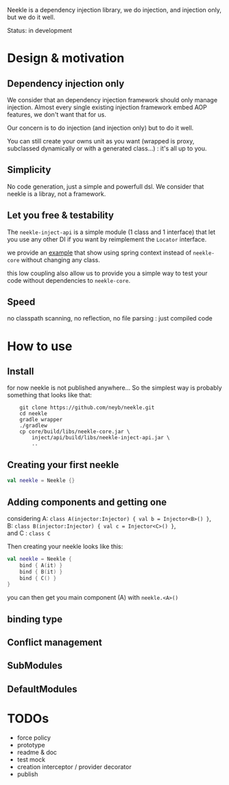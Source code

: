 Neekle is a dependency injection library, we do injection, and injection only, but we do it well.

Status: in development

# Design & motivation

## Dependency injection only

We consider that an dependency injection framework should only manage injection.
Almost every single existing injection framework embed AOP features, we don't want that for us.

Our concern is to do injection (and injection only) but to do it well.

You can still create your owns unit as you want (wrapped is proxy,
subclassed dynamically or with a generated class...) : it's all up to you.

## Simplicity

No code generation, just a simple and powerfull dsl.
We consider that neekle is a libray, not a framework.

## Let you free & testability

The `neekle-inject-api` is a simple module (1 class and 1 interface) that let you use any other DI if you want
by reimplement the `Locator` interface.

we provide an [example](inject/spring/src/test/kotlin/neekle/inject/spring/SpringLocatorTest.kt) that show using spring context instead of `neekle-core` without changing
any class.

this low coupling also allow us to provide you a simple way to test your code without dependencies to `neekle-core`.

## Speed

no classpath scanning, no reflection, no file parsing : just compiled code

# How to use

## Install

for now neekle is not published anywhere... So the simplest way is probably something that looks like that:
```
    git clone https://github.com/neyb/neekle.git
    cd neekle
    gradle wrapper
    ./gradlew
    cp core/build/libs/neekle-core.jar \
        inject/api/build/libs/neekle-inject-api.jar \
        ..
```

## Creating your first neekle

```kotlin
val neekle = Neekle {}
```

## Adding components and getting one

considering A: `class A(injector:Injector) { val b = Injector<B>() }`,  
B: `class B(injector:Injector) { val c = Injector<C>() }`,  
and C : `class C`

Then creating your neekle looks like this:

```kotlin
val neekle = Neekle {
    bind { A(it) }
    bind { B(it) }
    bind { C() }
}
```

you can then get you main component (A) with `neekle.<A>()`

## binding type

## Conflict management

## SubModules

## DefaultModules

# TODOs

- force policy
- prototype
- readme & doc
- test mock
- creation interceptor / provider decorator
- publish